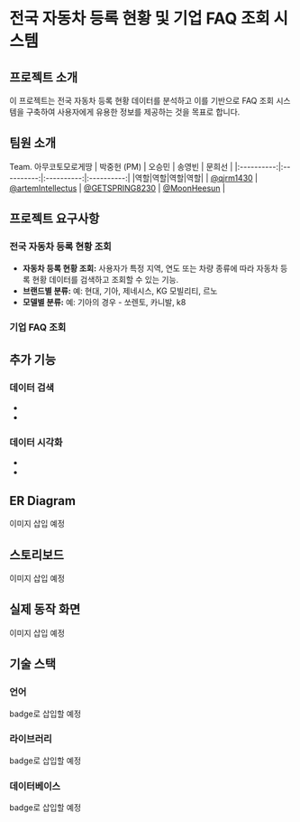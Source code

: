 # 전국 자동차 등록 현황 및 기업 FAQ 조회 시스템

## 프로젝트 소개

이 프로젝트는 전국 자동차 등록 현황 데이터를 분석하고 이를 기반으로 FAQ 조회 시스템을 구축하여 사용자에게 유용한 정보를 제공하는 것을 목표로 합니다.

## 팀원 소개

Team. 아무코토모로게땅 
| 박중헌 (PM) | 오승민 | 송영빈 | 문희선 |
|:----------:|:----------:|:----------:|:----------:|
|역할|역할|역할|역할|
| [@qjrm1430](https://github.com/qjrm1430) | [@artemIntellectus](https://github.com/artemIntellectus) | [@GETSPRING8230](https://github.com/GETSPRING8230) | [@MoonHeesun](https://github.com/MoonHeesun) |

## 프로젝트 요구사항

### 전국 자동차 등록 현황 조회

- **자동차 등록 현황 조회:** 사용자가 특정 지역, 연도 또는 차량 종류에 따라 자동차 등록 현황 데이터를 검색하고 조회할 수 있는 기능.
- **브랜드별 분류:** 예: 현대, 기아, 제네시스, KG 모빌리티, 르노
- **모델별 분류:** 예: 기아의 경우 - 쏘렌토, 카니발, k8
### 기업 FAQ 조회

## 추가 기능

### 데이터 검색

- 
- 

### 데이터 시각화

- 
- 

## ER Diagram

이미지 삽입 예정

## 스토리보드

이미지 삽입 예정

## 실제 동작 화면

이미지 삽입 예정

## 기술 스택

### 언어

badge로 삽입할 예정

### 라이브러리

badge로 삽입할 예정

### 데이터베이스

badge로 삽입할 예정
